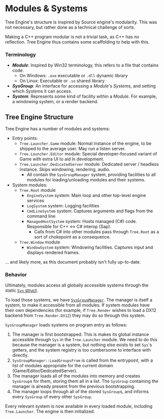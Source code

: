 # Modules & Systems

Tree Engine's structure is inspired by Source engine's modularity. This was not necessary, but rather done as a technical challenge of sorts.

Making a C++ program modular is not a trivial task, as C++ has no reflection. Tree Engine thus contains some scaffolding to help with this.

### Terminology

- ***Module***: Inspired by Win32 terminology, this refers to a file that contains code.
    - On Windows: `.exe` executable or `.dll` dynamic library
    - On Linux: Executable or `.so` shared library
- ***SysGroup***: An interface for accessing a *Module*'s *System*s, and setting which *System*s it can access.
- ***System***: Represents some kind of facility within a *Module*. For example, a windowing system, or a render backend.

## Tree Engine Structure

Tree Engine has a number of modules and systems:

- Entry points:
    - `Tree.Launcher.Game` module: Normal instance of the engine, to be shipped to the average user. May run a listen server.
    - `Tree.Launcher.Editor` module: Special developer-focused variant of Game with extra UI to aid in development.
    - `Tree.Launcher.DedicatedServer` module: Dedicated server / headless instance. Skips windowing, rendering, audio.
        - All contain the `SysGroupManager` system, providing facilities to all modules for loading/unloading modules and their systems.
- System modules:
    - `Tree.Root` module
        - `EngineSystem` system: Main loop and other top-level engine services
        - `LogSystem` system: Logging facilities
        - `CmdLineSystem` system: Captures arguments and flags from the command line
        - `ManagedHostSystem` system: Hosts managed (C#) code. Responsible for C++ ↔ C# interop (Sap).
            - Calls from C# into other modules pass through `Tree.Root` as a sort of chokepoint as a consequence.
    - `Tree.Window` module
        - `WindowSystem` system: Windowing facilities. Captures input and displays rendered frames.
    
... and likely more, as this document probably isn't fully up-to-date.

### Behavior

Ultimately, modules access all globally accessible systems through the static [`Sys` struct](/Source/Tree.NativeCommon/sys.h).

To load those systems, we have [`SysGroupManager`](/Source/Tree.Launcher/sysgroupmanager.h). The manager is itself a system, to make it accessible from all modules. If system modules have their own dependencies (for example, if `Tree.Render` wishes to load a DX12 backend from `Tree.Render.DX12`) they may do so through this system.

`SysGroupManager` loads systems on program entry as follows:
1. The manager is first bootstrapped. This is makes its global instance accessible through `Sys` in the `Tree.Launcher` module. We need to do this because the manager is a system, but nothing else exists to set `Sys`'s getters, and the system registry is too cumbersome to interface with directly. 
2. `SysGroupManager::LoadGroupsFrom` is called from the entrypoint, with a list of modules appropriate for the current domain (Game/Editor/DedicatedServer).
3. The manager loads all of the modules into memory and creates `SysGroup`s for them, storing them all in a list. The `SysGroup` containing the manager is already present from the previous bootstrapping.
4. The manager loops through all of the stored `SysGroup`s, and informs every `SysGroup` of every other `SysGroup`.

Every relevant system is now available in every loaded module, including `Tree.Launcher`. The engine is then initialized.
